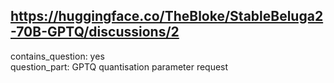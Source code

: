## https://huggingface.co/TheBloke/StableBeluga2-70B-GPTQ/discussions/2

contains_question: yes  
question_part: GPTQ quantisation parameter request